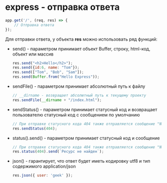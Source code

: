 # express - отправка ответа

```js
app.get('/', (req, res) => {
	// Отправка ответа
});
```

Для отправки ответа, у объекта **res** можно использовать ряд функций:

- send() - параметром принимает объект Buffer, строку, html-код, объект или массив
	```js
	res.send("<h2>Hello</h2>"); 
	res.send({id:6, name: "Tom"}); 
	res.send(["Tom", "Bob", "Sam"]);
	res.send(Buffer.from("Hello Express"));
	```

- sendFile() - параметром принимает абсолютный путь к файлу
	```js
	// __dirname - возвращает абсолютный путь к текущему проекту
	res.sendFile(__dirname + "/index.html");
	```

- sendStatus() - параметром принимает статусный код и возвращает пользователю статусный код с сообщением по умолчанию
	```js
	// При отправке статусного кода 404 также отправляется сообщение "Not Found"
	res.sendStatus(404);
	```

- status().send() - параметром принимает статусный код и сообщение
	```js
	// При отправке статусного кода 404 также отправляется сообщение "Not Found"
	res.status(404).send(`Ресурс не найден`);
	```

- json() - гарантирует, что ответ будет иметь кодировку utf8 и тип содержимого application/json
	```js
	res.json({ user: 'geek' }); 
	```
